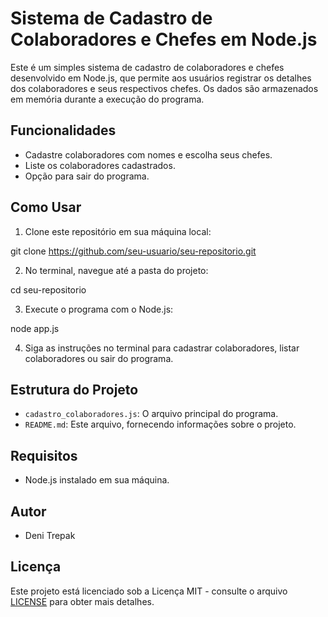 # Sistema de Cadastro de Colaboradores e Chefes em Node.js

Este é um simples sistema de cadastro de colaboradores e chefes desenvolvido em Node.js, que permite aos usuários registrar os detalhes dos colaboradores e seus respectivos chefes. Os dados são armazenados em memória durante a execução do programa.

## Funcionalidades

- Cadastre colaboradores com nomes e escolha seus chefes.
- Liste os colaboradores cadastrados.
- Opção para sair do programa.

## Como Usar

1. Clone este repositório em sua máquina local:

git clone https://github.com/seu-usuario/seu-repositorio.git


2. No terminal, navegue até a pasta do projeto:

cd seu-repositorio


3. Execute o programa com o Node.js:

node app.js


4. Siga as instruções no terminal para cadastrar colaboradores, listar colaboradores ou sair do programa.

## Estrutura do Projeto

- `cadastro_colaboradores.js`: O arquivo principal do programa.
- `README.md`: Este arquivo, fornecendo informações sobre o projeto.

## Requisitos

- Node.js instalado em sua máquina.

## Autor

- Deni Trepak

## Licença

Este projeto está licenciado sob a Licença MIT - consulte o arquivo [LICENSE](LICENSE) para obter mais detalhes.

